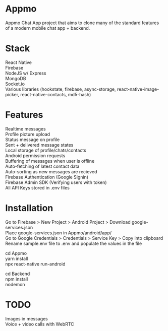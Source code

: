 # Appmo
 Appmo Chat App project that aims to clone many of the standard features of a modern mobile chat app + backend.
 
 # Stack
 React Native<br>
 Firebase<br>
 NodeJS w/ Express<br>
 MongoDB<br>
 Socket.io<br>
 Various libraries (hookstate, firebase, async-storage, react-native-image-picker, react-native-contacts, md5-hash)<br>
 
 # Features
 Realtime messages<br>
 Profile picture upload<br>
 Status message on profile<br>
 Sent + delivered message states<br>
 Local storage of profile/chats/contacts<br>
 Android permission requests<br>
 Buffering of messages when user is offline<br>
 Auto-fetching of latest contact data<br>
 Auto-sorting as new messages are recieved<br>
 Firebase Authentication (Google Signin)<br>
 Firebase Admin SDK (Verifying users with token)<br>
 All API Keys stored in .env files
 
 # Installation
 Go to Firebase > New Project > Android Project > Download google-services.json<br>
 Place google-services.json in Appmo/android/app/<br>
 Go to Google Credentials > Credentials > Service Key > Copy into clipboard<br>
 Rename sample.env file to .env and populate the values in the file<br>
 
 cd Appmo<br>
 yarn install<br>
 npx react-native run-android<br>
 
 cd Backend<br>
 npm install<br>
 nodemon<br>
 
 # TODO
 Images in messages<br>
 Voice + video calls with WebRTC<br>
